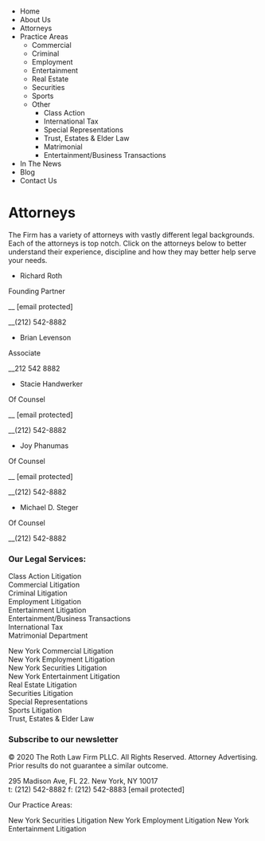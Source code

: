 #

  * Home
  * About Us
  * Attorneys
  * Practice Areas
    * Commercial
    * Criminal
    * Employment
    * Entertainment
    * Real Estate
    * Securities
    * Sports
    * Other
      * Class Action
      * International Tax
      * Special Representations
      * Trust, Estates & Elder Law
      * Matrimonial
      * Entertainment/Business Transactions
  * In The News
  * Blog
  * Contact Us

# Attorneys

The Firm has a variety of attorneys with vastly different legal backgrounds.
Each of the attorneys is top notch. Click on the attorneys below to better
understand their experience, discipline and how they may better help serve
your needs.

  * Richard Roth 

Founding Partner

__ [email protected]

__(212) 542-8882

  * Brian Levenson 

Associate

__212 542 8882

  * Stacie Handwerker 

Of Counsel

__ [email protected]

__(212) 542-8882

  * Joy Phanumas 

Of Counsel

__ [email protected]

__(212) 542-8882

  * Michael D. Steger 

Of Counsel

__(212) 542-8882

### Our Legal Services:

Class Action Litigation  
Commercial Litigation  
Criminal Litigation  
Employment Litigation  
Entertainment Litigation  
Entertainment/Business Transactions  
International Tax  
Matrimonial Department



New York Commercial Litigation  
New York Employment Litigation  
New York Securities Litigation  
New York Entertainment Litigation  
Real Estate Litigation  
Securities Litigation  
Special Representations  
Sports Litigation  
Trust, Estates & Elder Law

### Subscribe to our newsletter

  

© 2020 The Roth Law Firm PLLC. All Rights Reserved. Attorney Advertising.  
Prior results do not guarantee a similar outcome.

295 Madison Ave, FL 22. New York, NY 10017  
t: (212) 542-8882 f: (212) 542-8883  [email protected]

Our Practice Areas:

New York Securities Litigation New York Employment Litigation New York
Entertainment Litigation

